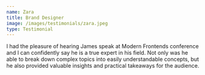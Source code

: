```yaml
---
name: Zara
title: Brand Designer
image: /images/testimonials/zara.jpeg
type: Testimonial
---
```


I had the pleasure of hearing James speak at Modern Frontends conference and I can confidently say he is a true expert in his field. Not only was he able to break down complex topics into easily understandable concepts, but he also provided valuable insights and practical takeaways for the audience.
